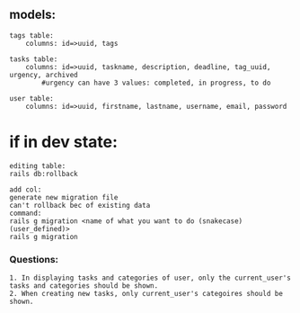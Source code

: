 ## models:
    tags table:
        columns: id=>uuid, tags

    tasks table: 
        columns: id=>uuid, taskname, description, deadline, tag_uuid, urgency, archived
            #urgency can have 3 values: completed, in progress, to do

    user table:
        columns: id=>uuid, firstname, lastname, username, email, password 



# if in dev state:
    editing table:
    rails db:rollback

    add col:
    generate new migration file
    can't rollback bec of existing data
    command:
    rails g migration <name of what you want to do (snakecase) (user_defined)>
    rails g migration 


### Questions:
    1. In displaying tasks and categories of user, only the current_user's
    tasks and categories should be shown.
    2. When creating new tasks, only current_user's categoires should be shown.